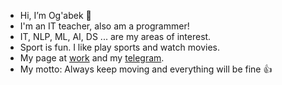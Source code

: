 - Hi, I’m Og'abek 👋
- I'm an IT teacher, also am a programmer!
- IT, NLP, ML, AI, DS ... are my areas of interest.
- Sport is fun. I like play sports and watch movies.
- My page at [work](https://urdu.uz/en/site/viewdep?id=1780) and my [telegram](https://t.me/sobirovog_abek).
- My motto: Always keep moving and everything will be fine 👍
